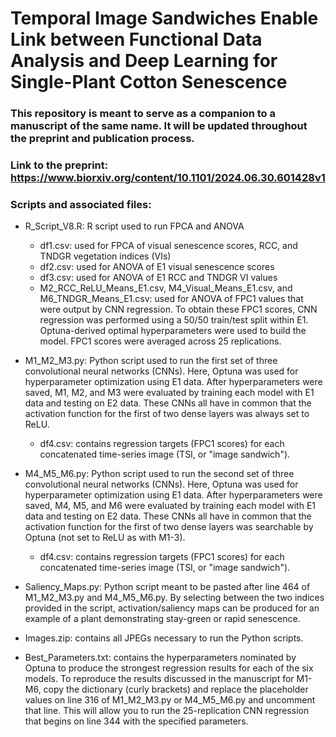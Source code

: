 # Temporal Image Sandwiches Enable Link between Functional Data Analysis and Deep Learning for Single-Plant Cotton Senescence

### This repository is meant to serve as a companion to a manuscript of the same name. It will be updated throughout the preprint and publication process.

### Link to the preprint: https://www.biorxiv.org/content/10.1101/2024.06.30.601428v1

### Scripts and associated files:
- R_Script_V8.R: R script used to run FPCA and ANOVA
  - df1.csv: used for FPCA of visual senescence scores, RCC, and TNDGR vegetation indices (VIs)
  - df2.csv: used for ANOVA of E1 visual senescence scores
  - df3.csv: used for ANOVA of E1 RCC and TNDGR VI values
  - M2_RCC_ReLU_Means_E1.csv, M4_Visual_Means_E1.csv, and M6_TNDGR_Means_E1.csv: used for ANOVA of FPC1 values that were output by CNN regression. To obtain these FPC1 scores, CNN regression was performed using a 50/50 train/test split within E1. Optuna-derived optimal hyperparameters were used to build the model. FPC1 scores were averaged across 25 replications.

- M1_M2_M3.py: Python script used to run the first set of three convolutional neural networks (CNNs). Here, Optuna was used for hyperparameter optimization using E1 data. After hyperparameters were saved, M1, M2, and M3 were evaluated by training each model with E1 data and testing on E2 data. These CNNs all have in common that the activation function for the first of two dense layers was always set to ReLU.
  - df4.csv: contains regression targets (FPC1 scores) for each concatenated time-series image (TSI, or "image sandwich").

- M4_M5_M6.py: Python script used to run the second set of three convolutional neural networks (CNNs). Here, Optuna was used for hyperparameter optimization using E1 data. After hyperparameters were saved, M4, M5, and M6 were evaluated by training each model with E1 data and testing on E2 data. These CNNs all have in common that the activation function for the first of two dense layers was searchable by Optuna (not set to ReLU as with M1-3).
  - df4.csv: contains regression targets (FPC1 scores) for each concatenated time-series image (TSI, or "image sandwich").
 
- Saliency_Maps.py: Python script meant to be pasted after line 464 of M1_M2_M3.py and M4_M5_M6.py. By selecting between the two indices provided in the script, activation/saliency maps can be produced for an example of a plant demonstrating stay-green or rapid senescence.

- Images.zip: contains all JPEGs necessary to run the Python scripts.

- Best_Parameters.txt: contains the hyperparameters nominated by Optuna to produce the strongest regression results for each of the six models. To reproduce the results discussed in the manuscript for M1-M6, copy the dictionary (curly brackets) and replace the placeholder values on line 316 of M1_M2_M3.py or M4_M5_M6.py and uncomment that line. This will allow you to run the 25-replication CNN regression that begins on line 344 with the specified parameters.
